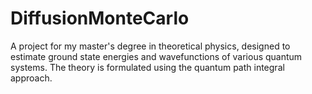 # DiffusionMonteCarlo
A project for my master's degree in theoretical physics, designed to estimate ground state energies and wavefunctions of various quantum systems. The theory is formulated using the quantum path integral approach.
